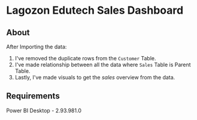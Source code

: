 # Lagozon Edutech Sales Dashboard

## About
After Importing the data:

1. I've removed the duplicate rows from the `Customer` Table.
2. I've made relationship between all the data where `Sales` Table is Parent Table.
3. Lastly, I've made visuals to get the *sales* overview from the data.

## Requirements
Power BI Desktop - 2.93.981.0

